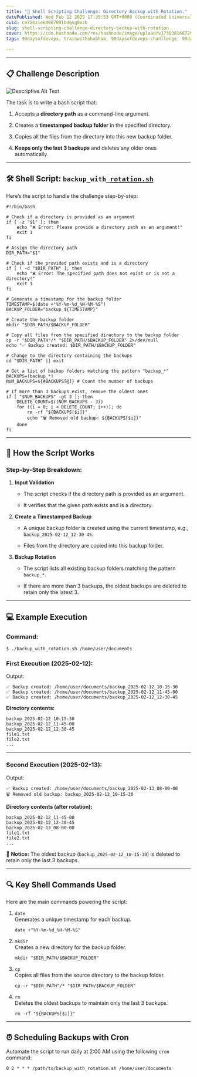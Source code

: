```yaml
---
title: "🐚 Shell Scripting Challenge: Directory Backup with Rotation."
datePublished: Wed Feb 12 2025 17:35:53 GMT+0000 (Coordinated Universal Time)
cuid: cm726ziek000709lbdqsg0xzb
slug: shell-scripting-challenge-directory-backup-with-rotation
cover: https://cdn.hashnode.com/res/hashnode/image/upload/v1739381667299/345e9beb-030a-4b89-a4ee-f963fd4f8f36.jpeg
tags: 90daysofdevops, trainwithshubham, 90daysofdevops-chanllenge, 90daysofdevopschallenge

---
```


---

## 📋 **Challenge Description**
![Descriptive Alt Text](https://cdn.hashnode.com/res/hashnode/image/upload/v1739381667299/345e9beb-030a-4b89-a4ee-f963fd4f8f36.jpeg)

The task is to write a bash script that:

1. Accepts a **directory path** as a command-line argument.
    
2. Creates a **timestamped backup folder** in the specified directory.
    
3. Copies all the files from the directory into this new backup folder.
    
4. **Keeps only the last 3 backups** and deletes any older ones automatically.
    

---

## 🛠 **Shell Script:** `backup_with_`[`rotation.sh`](http://rotation.sh)

Here’s the script to handle the challenge step-by-step:

```plaintext
#!/bin/bash

# Check if a directory is provided as an argument
if [ -z "$1" ]; then
    echo "❌ Error: Please provide a directory path as an argument!"
    exit 1
fi

# Assign the directory path
DIR_PATH="$1"

# Check if the provided path exists and is a directory
if [ ! -d "$DIR_PATH" ]; then
    echo "❌ Error: The specified path does not exist or is not a directory!"
    exit 1
fi

# Generate a timestamp for the backup folder
TIMESTAMP=$(date +"%Y-%m-%d_%H-%M-%S")
BACKUP_FOLDER="backup_${TIMESTAMP}"

# Create the backup folder
mkdir "$DIR_PATH/$BACKUP_FOLDER"

# Copy all files from the specified directory to the backup folder
cp -r "$DIR_PATH"/* "$DIR_PATH/$BACKUP_FOLDER" 2>/dev/null
echo "✅ Backup created: $DIR_PATH/$BACKUP_FOLDER"

# Change to the directory containing the backups
cd "$DIR_PATH" || exit

# Get a list of backup folders matching the pattern "backup_*"
BACKUPS=(backup_*)
NUM_BACKUPS=${#BACKUPS[@]} # Count the number of backups

# If more than 3 backups exist, remove the oldest ones
if [ "$NUM_BACKUPS" -gt 3 ]; then
    DELETE_COUNT=$((NUM_BACKUPS - 3))
    for ((i = 0; i < DELETE_COUNT; i++)); do
        rm -rf "${BACKUPS[$i]}"
        echo "🗑 Removed old backup: ${BACKUPS[$i]}"
    done
fi
```

---

## 🧩 **How the Script Works**

### Step-by-Step Breakdown:

1. **Input Validation**
    
    * The script checks if the directory path is provided as an argument.
        
    * It verifies that the given path exists and is a directory.
        
2. **Create a Timestamped Backup**
    
    * A unique backup folder is created using the current timestamp, e.g., `backup_2025-02-12_12-30-45`.
        
    * Files from the directory are copied into this backup folder.
        
3. **Backup Rotation**
    
    * The script lists all existing backup folders matching the pattern `backup_*`.
        
    * If there are more than 3 backups, the oldest backups are deleted to retain only the latest 3.
        

---

## 💻 **Example Execution**

### **Command:**

```plaintext
$ ./backup_with_rotation.sh /home/user/documents
```

### **First Execution (2025-02-12):**

Output:

```plaintext
✅ Backup created: /home/user/documents/backup_2025-02-12_10-15-30
✅ Backup created: /home/user/documents/backup_2025-02-12_11-45-00
✅ Backup created: /home/user/documents/backup_2025-02-12_12-30-45
```

**Directory contents:**

```plaintext
backup_2025-02-12_10-15-30  
backup_2025-02-12_11-45-00  
backup_2025-02-12_12-30-45  
file1.txt  
file2.txt  
...  
```

---

### **Second Execution (2025-02-13):**

Output:

```plaintext
✅ Backup created: /home/user/documents/backup_2025-02-13_08-00-00
🗑 Removed old backup: backup_2025-02-12_10-15-30
```

**Directory contents (after rotation):**

```plaintext
backup_2025-02-12_11-45-00  
backup_2025-02-12_12-30-45  
backup_2025-02-13_08-00-00  
file1.txt  
file2.txt  
...  
```

🎯 **Notice:** The oldest backup (`backup_2025-02-12_10-15-30`) is deleted to retain only the last 3 backups.

---

## 🔍 **Key Shell Commands Used**

Here are the main commands powering the script:

1. `date`  
    Generates a unique timestamp for each backup.
    
    ```plaintext
    date +"%Y-%m-%d_%H-%M-%S"
    ```
    
2. `mkdir`  
    Creates a new directory for the backup folder.
    
    ```plaintext
    mkdir "$DIR_PATH/$BACKUP_FOLDER"
    ```
    
3. `cp`  
    Copies all files from the source directory to the backup folder.
    
    ```plaintext
    cp -r "$DIR_PATH"/* "$DIR_PATH/$BACKUP_FOLDER"
    ```
    
4. `rm`  
    Deletes the oldest backups to maintain only the last 3 backups.
    
    ```plaintext
    rm -rf "${BACKUPS[$i]}"
    ```
    

---

## ⏰ **Scheduling Backups with Cron**

Automate the script to run daily at 2:00 AM using the following `cron` command:

```plaintext
0 2 * * * /path/to/backup_with_rotation.sh /home/user/documents
```
